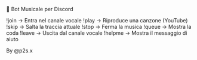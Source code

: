 🎵 Bot Musicale per Discord

!join         → Entra nel canale vocale
!play <link>  → Riproduce una canzone (YouTube)
!skip         → Salta la traccia attuale
!stop         → Ferma la musica
!queue        → Mostra la coda
!leave        → Uscita dal canale vocale
!helpme       → Mostra il messaggio di aiuto

By @p2s.x
